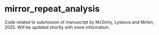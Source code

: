 # mirror_repeat_analysis
Code related to submission of manuscript by McGinty, Lyskova and Mirkin, 2025.
Will be updated shortly with more information.
